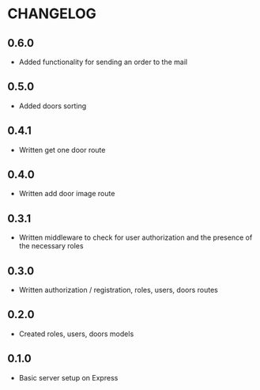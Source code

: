 # CHANGELOG

## 0.6.0

- Added functionality for sending an order to the mail

## 0.5.0

- Added doors sorting

## 0.4.1

- Written get one door route
## 0.4.0

- Written add door image route

## 0.3.1

- Written middleware to check for user authorization and the presence of the necessary roles

## 0.3.0

- Written authorization / registration, roles, users, doors routes

## 0.2.0

- Created roles, users, doors models

## 0.1.0

- Basic server setup on Express
